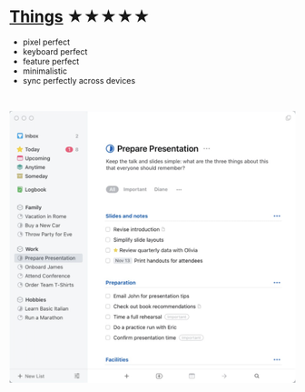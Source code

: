 # [Things](https://culturedcode.com/things/) ★★★★★


- pixel perfect
- keyboard perfect
- feature perfect
- minimalistic
- sync perfectly across devices

<br>

![Screenshot](things.png)
